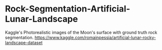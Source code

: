 # Rock-Segmentation-Artificial-Lunar-Landscape
Kaggle's Photorealistic images of the Moon's surface with ground truth rock segmentation. https://www.kaggle.com/romainpessia/artificial-lunar-rocky-landscape-dataset
